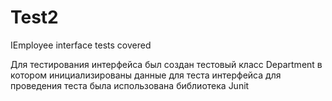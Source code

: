 # Test2
IEmployee interface tests covered 

Для тестирования интерфейса был создан тестовый класс Department в котором инициализированы данные для теста интерфейса
для проведения теста была использована библиотека Junit
